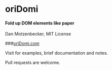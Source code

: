 # oriDomi
#### Fold up DOM elements like paper
Dan Motzenbecker, MIT License


###[oriDomi.com](http://oridomi.com)

Visit for examples, brief documentation and notes.

Pull requests are welcome.

